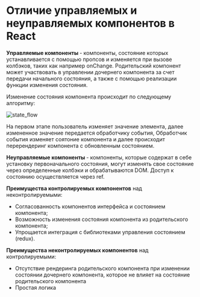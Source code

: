 # Отличие управляемых и неуправляемых компонентов в React
<b> Управляемые компоненты </b> - компоненты, состояние которых устанавливается с помощью пропсов
и изменяется при вызове колбэков, таких как например onChange. Родительский компонент
может участвовать в управлении дочернего компонента за счет передачи начального состояния,
а также с помощью реализации функции изменения состояния.


Изменение состояния компонента происходит по следующему алгоритму:


![state_flow](https://github.com/user-attachments/assets/c0faef82-10eb-4085-8c91-c35e4ad93ec6)


На первом этапе пользователь изменяет значение элемента, далее измененное значение передается обработчику события,
Обработчик события изменяет соятоние компонента и далее происходит перерендеринг компонента с обновленным состоянием.


<b> Неуправляемые компоненты </b> - компоненты, которые содержат в себе установку первоначального состояния,
могут изменять свое состояние через определенные колбэки и обрабатываются DOM. Доступ к состоянию осуществляется через ref.


<b>Преимущества контролируемых компонентов</b>  над неконтролируемыми:
* Согласованность компонентов интерфейса и состоянием компонента;
* Возможность изменения состояния компонента из родительского компонента;
* Упрощается интеграция с библиотеками управления состоянием (redux).


<b>Преимущества неконтролируемых компонентов</b> над контролируемыми:
* Отсутствие рендеринга родительского компонента
при изменении состоянии дочернего компонента,
которое не влияет на состояние родительского компонента
* Простая логика
